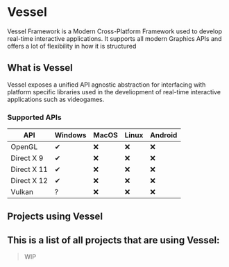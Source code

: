 # Vessel

Vessel Framework is a Modern Cross-Platform Framework used to develop real-time interactive applications. It supports all modern Graphics APIs and offers a lot of flexibility in how it is structured

## What is Vessel
Vessel exposes a unified API agnostic abstraction for interfacing with platform specific libraries used in the develiopment of real-time interactive applications such as videogames. 

### Supported APIs

| API | Windows | MacOS | Linux | Android |
|-|-|-|-|-|
| OpenGL | ✔ | ❌ | ❌ | ❌ |
| Direct X 9 | ✔ | ❌ | ❌ | ❌ |
| Direct X 11 | ✔ | ❌ | ❌ | ❌ |
| Direct X 12 | ✔ | ❌ | ❌ | ❌ |
| Vulkan | ? | ❌ | ❌ | ❌ |

## Projects using Vessel

This is a list of all projects that are using Vessel:
---

> WIP
